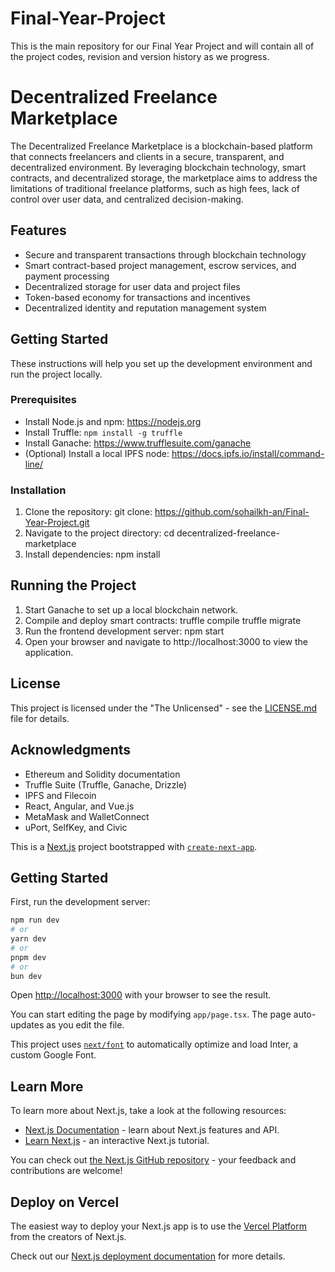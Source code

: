 # Final-Year-Project
This is the main repository for our Final Year Project and will contain all of the project codes, revision and version history as we progress.

# Decentralized Freelance Marketplace

The Decentralized Freelance Marketplace is a blockchain-based platform that connects freelancers and clients in a secure, transparent, and decentralized environment. By leveraging blockchain technology, smart contracts, and decentralized storage, the marketplace aims to address the limitations of traditional freelance platforms, such as high fees, lack of control over user data, and centralized decision-making.

## Features

- Secure and transparent transactions through blockchain technology
- Smart contract-based project management, escrow services, and payment processing
- Decentralized storage for user data and project files
- Token-based economy for transactions and incentives
- Decentralized identity and reputation management system

## Getting Started

These instructions will help you set up the development environment and run the project locally.

### Prerequisites

- Install Node.js and npm: https://nodejs.org
- Install Truffle: `npm install -g truffle`
- Install Ganache: https://www.trufflesuite.com/ganache
- (Optional) Install a local IPFS node: https://docs.ipfs.io/install/command-line/

### Installation

1. Clone the repository:
   git clone: https://github.com/sohailkh-an/Final-Year-Project.git
2. Navigate to the project directory:
   cd decentralized-freelance-marketplace
3. Install dependencies:
   npm install


## Running the Project

1. Start Ganache to set up a local blockchain network.
2. Compile and deploy smart contracts:
   truffle compile
   truffle migrate
3. Run the frontend development server:
   npm start
4. Open your browser and navigate to http://localhost:3000 to view the application.


## License

This project is licensed under the "The Unlicensed" - see the [LICENSE.md](LICENSE.md) file for details.

## Acknowledgments

- Ethereum and Solidity documentation
- Truffle Suite (Truffle, Ganache, Drizzle)
- IPFS and Filecoin
- React, Angular, and Vue.js
- MetaMask and WalletConnect
- uPort, SelfKey, and Civic






This is a [Next.js](https://nextjs.org/) project bootstrapped with [`create-next-app`](https://github.com/vercel/next.js/tree/canary/packages/create-next-app).

## Getting Started

First, run the development server:

```bash
npm run dev
# or
yarn dev
# or
pnpm dev
# or
bun dev
```

Open [http://localhost:3000](http://localhost:3000) with your browser to see the result.

You can start editing the page by modifying `app/page.tsx`. The page auto-updates as you edit the file.

This project uses [`next/font`](https://nextjs.org/docs/basic-features/font-optimization) to automatically optimize and load Inter, a custom Google Font.

## Learn More

To learn more about Next.js, take a look at the following resources:

- [Next.js Documentation](https://nextjs.org/docs) - learn about Next.js features and API.
- [Learn Next.js](https://nextjs.org/learn) - an interactive Next.js tutorial.

You can check out [the Next.js GitHub repository](https://github.com/vercel/next.js/) - your feedback and contributions are welcome!

## Deploy on Vercel

The easiest way to deploy your Next.js app is to use the [Vercel Platform](https://vercel.com/new?utm_medium=default-template&filter=next.js&utm_source=create-next-app&utm_campaign=create-next-app-readme) from the creators of Next.js.

Check out our [Next.js deployment documentation](https://nextjs.org/docs/deployment) for more details.


